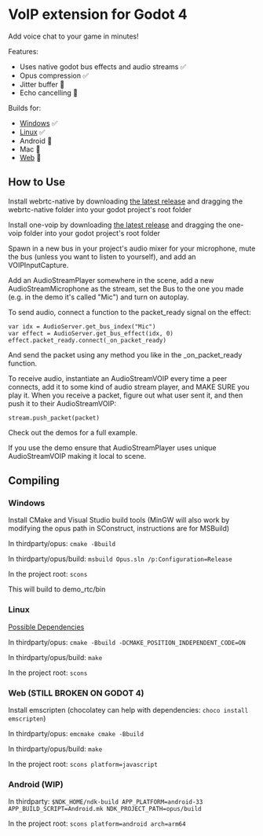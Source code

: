 # VoIP extension for Godot 4

Add voice chat to your game in minutes!

Features:
- Uses native godot bus effects and audio streams ✅
- Opus compression ✅
- Jitter buffer 🚧
- Echo cancelling 🚧

Builds for:
- [Windows](#windows) ✅
- [Linux](#linux) ✅
- Android 🚧
- Mac 🚧
- [Web](#web-still-broken-on-godot-4) 🚧

## How to Use

Install webrtc-native by downloading [the latest release](https://github.com/godotengine/webrtc-native/releases) and dragging the webrtc-native folder into your godot project's root folder

Install one-voip by downloading [the latest release](https://github.com/RevoluPowered/one-voip-godot-4/releases) and dragging the one-voip folder into your godot project's root folder

Spawn in a new bus in your project's audio mixer for your microphone, mute the bus (unless you want to listen to yourself), and add an VOIPInputCapture.

Add an AudioStreamPlayer somewhere in the scene, add a new AudioStreamMicrophone as the stream, set the Bus to the one you made (e.g. in the demo it's called "Mic") and turn on autoplay.

To send audio, connect a function to the packet_ready signal on the effect:
```
var idx = AudioServer.get_bus_index("Mic")
var effect = AudioServer.get_bus_effect(idx, 0)
effect.packet_ready.connect(_on_packet_ready)
```
And send the packet using any method you like in the _on_packet_ready function.

To receive audio, instantiate an AudioStreamVOIP every time a peer connects, add it to some kind of audio stream player, and MAKE SURE you play it. When you receive a packet, figure out what user sent it, and then push it to their AudioStreamVOIP:
```
stream.push_packet(packet)
```

Check out the demos for a full example.

If you use the demo ensure that AudioStreamPlayer uses unique AudioStreamVOIP making it local to scene.

## Compiling

### Windows

Install CMake and Visual Studio build tools (MinGW will also work by modifying the opus path in SConstruct, instructions are for MSBuild)

In thirdparty/opus: `cmake -Bbuild`

In thirdparty/opus/build: `msbuild Opus.sln /p:Configuration=Release`

In the project root: `scons`

This will build to demo_rtc/bin

### Linux

[Possible Dependencies](https://docs.godotengine.org/en/stable/contributing/development/compiling/compiling_for_linuxbsd.html)

In thirdparty/opus: `cmake -Bbuild -DCMAKE_POSITION_INDEPENDENT_CODE=ON`

In thirdparty/opus/build: `make`

In the project root: `scons`

### Web (STILL BROKEN ON GODOT 4)

Install emscripten (chocolatey can help with dependencies: `choco install emscripten`)

In thirdparty/opus: `emcmake cmake -Bbuild`

In thirdparty/opus/build: `make`

In the project root: `scons platform=javascript`

### Android (WIP)

In thirdparty: `$NDK_HOME/ndk-build APP_PLATFORM=android-33 APP_BUILD_SCRIPT=Android.mk NDK_PROJECT_PATH=opus/build`

In the project root: `scons platform=android arch=arm64`

